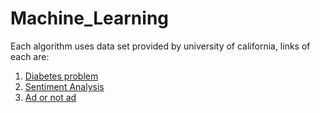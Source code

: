 # Machine_Learning

Each algorithm uses data set provided by university of california, links of each are:

  1. [Diabetes problem](https://archive.ics.uci.edu/ml/datasets/pima+indians+diabetes)
  2. [Sentiment Analysis](https://archive.ics.uci.edu/ml/datasets/Sentiment+Labelled+Sentences)
  3. [Ad or not ad](https://archive.ics.uci.edu/ml/datasets/internet+advertisements)
